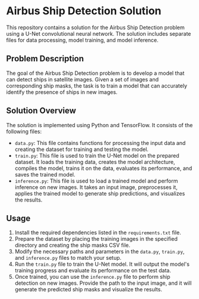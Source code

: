 # Airbus Ship Detection Solution

This repository contains a solution for the Airbus Ship Detection problem using a U-Net convolutional neural network. The solution includes separate files for data processing, model training, and model inference.

## Problem Description

The goal of the Airbus Ship Detection problem is to develop a model that can detect ships in satellite images. Given a set of images and corresponding ship masks, the task is to train a model that can accurately identify the presence of ships in new images.

## Solution Overview

The solution is implemented using Python and TensorFlow. It consists of the following files:

- `data.py`: This file contains functions for processing the input data and creating the dataset for training and testing the model.
- `train.py`: This file is used to train the U-Net model on the prepared dataset. It loads the training data, creates the model architecture, compiles the model, trains it on the data, evaluates its performance, and saves the trained model.
- `inference.py`: This file is used to load a trained model and perform inference on new images. It takes an input image, preprocesses it, applies the trained model to generate ship predictions, and visualizes the results.

## Usage

1. Install the required dependencies listed in the `requirements.txt` file.
2. Prepare the dataset by placing the training images in the specified directory and creating the ship masks CSV file.
3. Modify the necessary paths and parameters in the `data.py`, `train.py`, and `inference.py` files to match your setup.
4. Run the `train.py` file to train the U-Net model. It will output the model's training progress and evaluate its performance on the test data.
5. Once trained, you can use the `inference.py` file to perform ship detection on new images. Provide the path to the input image, and it will generate the predicted ship masks and visualize the results.
